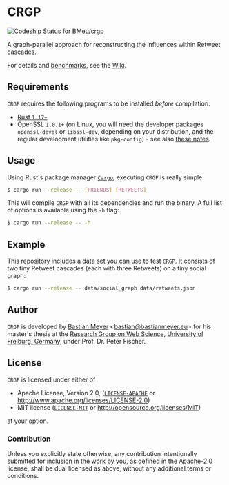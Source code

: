 # CRGP

[ ![Codeship Status for BMeu/crgp](https://app.codeship.com/projects/7d2924a0-f1e4-0134-404a-569aa21b12f1/status?branch=master)](https://app.codeship.com/projects/209508)

A graph-parallel approach for reconstructing the influences within Retweet cascades.

For details and [benchmarks](https://bitbucket.org/BMeu/crgp/wiki/Benchmarks/Home.md), see the
[Wiki](https://bitbucket.org/BMeu/crgp/wiki/Home).

## Requirements

`CRGP` requires the following programs to be installed _before_ compilation:

* [Rust `1.17+`](https://www.rustup.rs)
* OpenSSL `1.0.1+` (on Linux, you will need the developer packages `openssl-devel` or `libssl-dev`, depending on your
  distribution, and the regular development utilities like `pkg-config`) - see also
  [these notes](https://github.com/sfackler/rust-openssl/blob/0f02a8b61d9d8878eece3264bdc3271e2bd9b86b/README.md#building).

## Usage

Using Rust's package manager [`Cargo`](http://doc.crates.io/guide.html), executing `CRGP` is really simple:

```bash
$ cargo run --release -- [FRIENDS] [RETWEETS] 
```

This will compile `CRGP` with all its dependencies and run the binary. A full list of options is available using the
`-h` flag:

```bash
$ cargo run --release -- -h
```

## Example

This repository includes a data set you can use to test `CRGP`. It consists of two tiny Retweet cascades (each with
three Retweets) on a tiny social graph:

```bash
$ cargo run --release -- data/social_graph data/retweets.json
```

## Author

`CRGP` is developed by [Bastian Meyer](http://www.bastianmeyer.eu/)
<[bastian@bastianmeyer.eu](mailto:bastian@bastianmeyer.eu)> for his master's thesis at the
[Research Group on Web Science](https://websci.informatik.uni-freiburg.de/),
[University of Freiburg, Germany](https://www.uni-freiburg.de), under Prof. Dr. Peter Fischer.

## License

`CRGP` is licensed under either of

 * Apache License, Version 2.0, ([`LICENSE-APACHE`](LICENSE-APACHE) or http://www.apache.org/licenses/LICENSE-2.0)
 * MIT license ([`LICENSE-MIT`](LICENSE-MIT) or http://opensource.org/licenses/MIT)

at your option.

### Contribution

Unless you explicitly state otherwise, any contribution intentionally submitted
for inclusion in the work by you, as defined in the Apache-2.0 license, shall be dual licensed as above, without any
additional terms or conditions.
